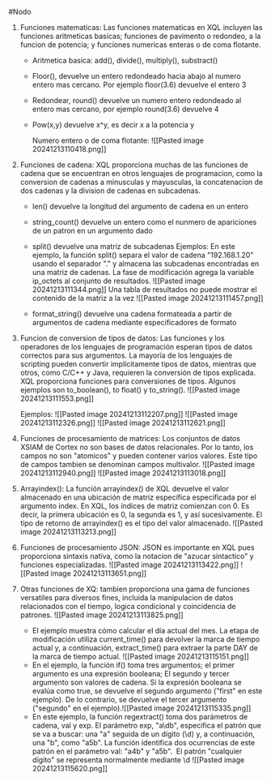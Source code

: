 #Nodo
1. Funciones matematicas: Las funciones matematicas en XQL incluyen las funciones aritmeticas basicas; funciones de pavimento o redondeo, a la funcion de potencia; y funciones numericas enteras o de coma flotante.
   - Aritmetica basica: add(), divide(), multiply(), substract()
   - Floor(), devuelve un entero redondeado hacia abajo al numero entero mas cercano. Por ejemplo floor(3.6) devuelve el entero 3
   - Redondear, round() devuelve un numero entero redondeado al entero mas cercano, por ejemplo round(3.6) devuelve 4
   - Pow(x,y) devuelve x^y, es decir x a la potencia y
     
     Numero entero o de coma flotante: ![[Pasted image 20241213110418.png]]

2. Funciones de cadena: XQL proporciona muchas de las funciones de cadena que se encuentran en otros lenguajes de programacion, como la conversion de cadenas a minusculas y mayusculas, la concatenacion de dos cadenas y la division de cadenas en subcadenas. 
   
   - len() devuelve la longitud del argumento de cadena en un entero
   - string_count() devuelve un entero como el nunmero de apariciones de un patron en un argumento dado
   - split() devuelve una matriz de subcadenas
     Ejemplos: En este ejemplo, la función split() separa el valor de cadena "192.168.1.20" usando el separador "." y almacena las subcadenas encontradas en una matriz de cadenas. La fase de modificación agrega la variable ip_octets al conjunto de resultados.
     ![[Pasted image 20241213111344.png]]
     Una tabla de resultados no puede mostrar el contenido de la matriz a la vez
     ![[Pasted image 20241213111457.png]]
     
   - format_string() devuelve una cadena formateada a partir de argumentos de cadena mediante especificadores de formato

3. Funcion de conversion de tipos de datos: Las funciones y los operadores de los lenguajes de programación esperan tipos de datos correctos para sus argumentos. La mayoría de los lenguajes de scripting pueden convertir implícitamente tipos de datos, mientras que otros, como C/C++ y Java, requieren la conversión de tipos explicada. XQL proporciona funciones para conversiones de tipos. Algunos ejemplos son to_boolean(), to float() y to_string().
   ![[Pasted image 20241213111553.png]]
   
   Ejemplos: 
   ![[Pasted image 20241213112207.png]]
   ![[Pasted image 20241213112326.png]]
   ![[Pasted image 20241213112621.png]]
   
4. Funciones de procesamiento de matrices: Los conjuntos de datos XSIAM de Cortex no son bases de datos relacionales. Por lo tanto, los campos no son "atomicos" y pueden contener varios valores. Este tipo de campos tambien se denominan campos multivalor.
   ![[Pasted image 20241213112940.png]]
   ![[Pasted image 20241213113018.png]]
   
5. Arrayindex(): La función arrayindex() de XQL devuelve el valor almacenado en una ubicación de matriz específica especificada por el argumento index. En XQL, los índices de matriz comienzan con 0. Es decir, la primera ubicación es 0, la segunda es 1, y así sucesivamente. El tipo de retorno de arrayindex() es el tipo del valor almacenado.
   ![[Pasted image 20241213113213.png]]

6. Funciones de procesamiento JSON: JSON es importante en XQL pues proporciona sintaxis nativa, como la notacion de "azucar sintactico" y funciones especializadas.
   ![[Pasted image 20241213113422.png]]
   ![[Pasted image 20241213113651.png]]

7. Otras funciones de XQ: tambien proporciona una gama de funciones versatiles para diversos fines, incluida la manipulacion de datos relacionados con el tiempo, logica condicional y coincidencia de patrones.
   ![[Pasted image 20241213113825.png]]
   - El ejemplo muestra cómo calcular el día actual del mes. La etapa de modificación utiliza current_time() para devolver la marca de tiempo actual y, a continuación, extract_time() para extraer la parte DAY de la marca de tiempo actual. ![[Pasted image 20241213115151.png]]
   - En el ejemplo, la función if() toma tres argumentos; el primer argumento es una expresión booleana; El segundo y tercer argumento son valores de cadena. Si la expresión booleana se evalúa como true, se devuelve el segundo argumento ("first" en este ejemplo). De lo contrario, se devuelve el tercer argumento ("segundo" en el ejemplo).![[Pasted image 20241213115335.png]]
   - En este ejemplo, la función regextract() toma dos parámetros de cadena, val y exp. El parámetro exp, "a\db", especifica el patrón que se va a buscar: una "a" seguida de un dígito (\d) y, a continuación, una "b", como "a5b". La función identifica dos ocurrencias de este patrón en el parámetro val: "a4b" y "a5b".  El patrón "cualquier dígito" se representa normalmente mediante \d
     ![[Pasted image 20241213115620.png]]
 
